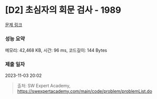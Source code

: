# [D2] 초심자의 회문 검사 - 1989 

[문제 링크](https://swexpertacademy.com/main/code/problem/problemDetail.do?contestProbId=AV5PyTLqAf4DFAUq) 

### 성능 요약

메모리: 42,468 KB, 시간: 96 ms, 코드길이: 144 Bytes

### 제출 일자

2023-11-03 20:02



> 출처: SW Expert Academy, https://swexpertacademy.com/main/code/problem/problemList.do